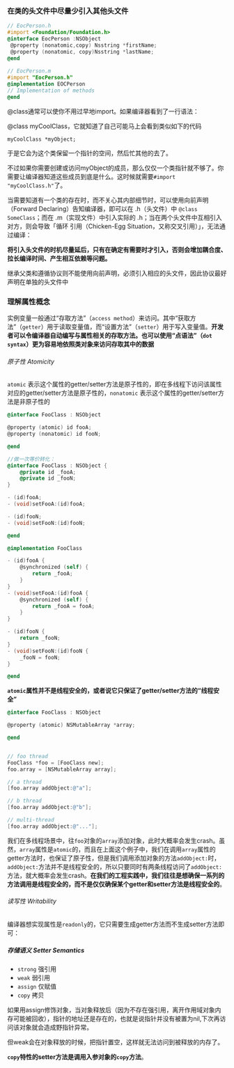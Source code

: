 ### 在类的头文件中尽量少引入其他头文件

```objective-c
// EocPerson.h
#import <Foundation/Foundation.h>
@interface EocPerson :NSObject
 @property (nonatomic,copy) Nsstring *firstName;
 @property (nonatomic, copy)Nsstring *lastName;
@end
  
// EocPerson.m
#import "EocPerson.h"
@implementation EOCPerson
// Implementation of methods
@end
```

@class通常可以使你不用过早地import。如果编译器看到了一行语法：

@class myCoolClass，它就知道了自己可能马上会看到类似如下的代码

```objc
myCoolClass *myObject;
```

于是它会为这个类保留一个指针的空间，然后忙其他的去了。

不过如果你需要创建或访问myObject的成员，那么仅仅一个类指针就不够了。你需要让编译器知道这些成员到底是什么。这时候就需要``#import "myCoolClass.h"``了。

当需要知道有一个类的存在时，而不关心其内部细节时，可以使用向前声明（Forward Declaring）告知编译器，即可以在 .h（头文件）中 `@class SomeClass`；而在 .m（实现文件）中引入实际的 .h；当在两个头文件中互相引入对方，则会导致「循环 引用（Chicken-Egg Situation，又称交叉引用）」，无法通过编译：

**将引入头文件的时机尽量延后，只有在确定有需要时才引入，否则会增加耦合度、拉长编译时间、产生相互依赖等问题。**

继承父类和遵循协议则不能使用向前声明，必须引入相应的头文件，因此协议最好声明在单独的头文件中

### 理解属性概念

实例变量一般通过“存取方法”（`access method`）来访问。其中“获取方法”（`getter`）用于读取变量值，而“设置方法”（`setter`）用于写入变量值。**开发者可以令编译器自动编写与属性相关的存取方法。也可以使用“点语法”（`dot syntax`）更为容易地依照类对象来访问存取其中的数据**

###### 原子性 Atomicity

`atomic` 表示这个属性的getter/setter方法是原子性的，即在多线程下访问该属性对应的getter/setter方法是原子性的，`nonatomic` 表示这个属性的getter/setter方法是非原子性的

```objective-c
@interface FooClass : NSObject

@property (atomic) id fooA;
@property (nonatomic) id fooN;

@end

//做一次等价转化：
@interface FooClass : NSObject {
	@private id _fooA;
	@private id _fooN;
}

- (id)fooA;
- (void)setFooA:(id)fooA;

- (id)fooN;
- (void)setFooN:(id)fooN;

@end

@implementation FooClass

- (id)fooA {
    @synchronized (self) {
        return _fooA;
    }
}
- (void)setFooA:(id)fooA {
    @synchronized (self) {
        return _fooA = fooA;
    }
}

- (id)fooN {
    return _fooN;
}
- (void)setFooN:(id)fooN {
    _fooN = fooN;
}

@end

```

**`atomic`属性并不是线程安全的，或者说它只保证了getter/setter方法的“线程安全”**

```objective-c
@interface FooClass : NSObject

@property (atomic) NSMutableArray *array;

@end


// foo thread
FooClass *foo = [FooClass new];
foo.array = [NSMutableArray array];

// a thread
[foo.array addObject:@"a"];

// b thread
[foo.array addObject:@"b"];

// multi-thread
[foo.array addObject:@"..."];

```

我们在多线程场景中，往`foo`对象的`array`添加对象，此时大概率会发生crash。虽然，`array`属性是`atomic`的，而且在上面这个例子中，我们在调用`array`属性的getter方法时，也保证了原子性，但是我们调用添加对象的方法`addObject:`时，`addObject:`方法并不是线程安全的，所以只要同时有两条线程访问了`addObject:`方法，就大概率会发生crash。**在我们的工程实践中，我们往往是想确保一系列的方法调用是线程安全的，而不是仅仅确保某个getter和setter方法是线程安全的**。

###### 读写性 Writability

编译器想实现属性是`readonly`的，它只需要生成getter方法而不生成setter方法即可：

##### 存储语义 Setter Semantics

- `strong` 强引用
- `weak` 弱引用
- `assign` 仅赋值
- `copy` 拷贝

如果用assign修饰对象，当对象释放后（因为不存在强引用，离开作用域对象内存可能被回收），指针的地址还是存在的，也就是说指针并没有被置为nil,下次再访问该对象就会造成野指针异常。

但weak会在对象释放的时候，把指针置空，这样就无法访问到被释放的内存了。

**`copy`特性的setter方法是调用入参对象的`copy`方法**。



